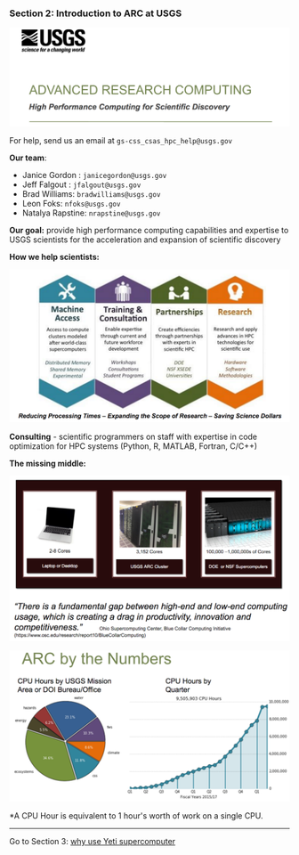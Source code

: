 ### Section 2: Introduction to ARC at USGS

![intro](./img/intro.png)

For help, send us an email at `gs-css_csas_hpc_help@usgs.gov`

**Our team**:

- Janice Gordon : `janicegordon@usgs.gov`
- Jeff Falgout : `jfalgout@usgs.gov`
- Brad Williams: `bradwilliams@usgs.gov`
- Leon Foks: `nfoks@usgs.gov`
- Natalya Rapstine: `nrapstine@usgs.gov`



**Our goal:** provide high performance computing capabilities and expertise to USGS scientists for the acceleration and expansion of scientific discovery



**How we help scientists:**

![yeti-access](./img/yeti-access.png)



**Consulting** - scientific programmers on staff with expertise in code optimization for HPC systems (Python, R, MATLAB, Fortran, C/C++)



**The missing middle:**

![missing-middle](./img/missing-middle.png)



![stats](./img/arc-stats.png)

*A CPU Hour is equivalent to 1 hour's worth of work on a single CPU.

------

Go to Section 3: [why use Yeti supercomputer](why-hpc.md)